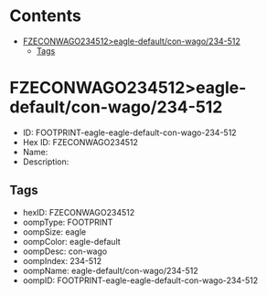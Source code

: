



Contents
========

* [FZECONWAGO234512>eagle-default/con-wago/234-512](#fzeconwago234512eagle-defaultcon-wago234-512)
	* [Tags](#tags)

# FZECONWAGO234512>eagle-default/con-wago/234-512

- ID: FOOTPRINT-eagle-eagle-default-con-wago-234-512
- Hex ID: FZECONWAGO234512
- Name: 
- Description: 

## Tags

- hexID: FZECONWAGO234512
- oompType: FOOTPRINT
- oompSize: eagle
- oompColor: eagle-default
- oompDesc: con-wago
- oompIndex: 234-512
- oompName: eagle-default/con-wago/234-512
- oompID: FOOTPRINT-eagle-eagle-default-con-wago-234-512
